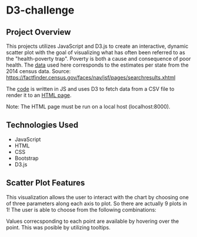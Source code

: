 # D3-challenge


## Project Overview

This projects utilizes JavaScript and D3.js to create an interactive, dynamic scatter plot with the goal of visualizing what has often been referred to as the "health-poverty trap". Poverty is both a cause and consequence of poor health. The [data](assets/data/data.csv) used here corresponds to the estimates per state from the 2014 census data. Source: https://factfinder.census.gov/faces/nav/jsf/pages/searchresults.xhtml

The [code](assets/js/app.js) is written in JS and uses D3 to fetch data from a CSV file to render it to an [HTML page](index.html).

Note: The HTML page must be run on a local host (localhost:8000).

## Technologies Used

- JavaScript
- HTML
- CSS
- Bootstrap
- D3.js

## Scatter Plot Features

This visualization allows the user to interact with the chart by choosing one of three parameters along each axis to plot. So there are actually 9 plots in 1!
The user is able to choose from the following combinations:
















Values correcsponding to each point are available by hovering over the point. This was posible by utilizing tooltips.



